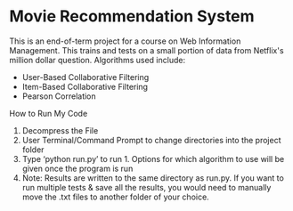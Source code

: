 # Movie Recommendation System
 
 This is an end-of-term project for a course on Web Information Management.
 This trains and tests on a small portion of data from Netflix's million dollar question.
 Algorithms used include:
 - User-Based Collaborative Filtering
 - Item-Based Collaborative Filtering
 - Pearson Correlation
 
 How to Run My Code
 1. Decompress the File
 1. User Terminal/Command Prompt to change directories into the project folder
 1. Type ‘python run.py’ to run
        1. Options for which algorithm to use will be given once the program is run
 1. Note: Results are written to the same directory as run.py. If you want to run multiple tests & save all the results, you would need to manually move the .txt files to another folder of your choice.
